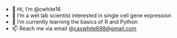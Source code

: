 - 👋 Hi, I’m @cwhite16
- 👀 I’m a wet lab scientist interested in single cell gene expression
- 🌱 I’m currently learning the basics of R and Python
- 📫 Reach me via email @caswhite698@gmail.com

<!---
cwhite16/cwhite16 is a ✨ special ✨ repository because its `README.md` (this file) appears on your GitHub profile.
You can click the Preview link to take a look at your changes.
--->
